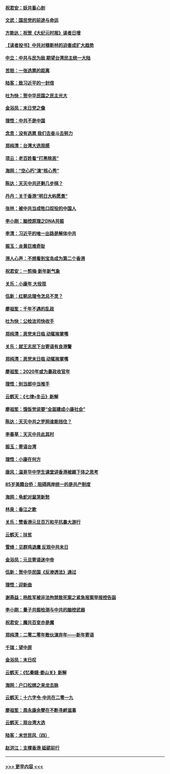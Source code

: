 #### [祝君安：妖共畜心剖](../pages/nsc993/n11794273.md?t=01161155) 
#### [文武：国民党的前途与命运](../pages/nsc993/n11794198.md?t=01161155) 
#### [方能达：祝贺《大纪元时报》读者日增](../pages/nsc993/n11793807.md?t=01161155) 
#### [【读者投书】中共对穆斯林的迫害成扩大趋势](../pages/nsc993/n11791371.md?t=01161155) 
#### [中立：中共与民为敌 期望台湾民主统一大陆](../pages/nsc993/n11790392.md?t=01161155) 
#### [苦胆：一张选票的距离](../pages/nsc993/n11788914.md?t=01161155) 
#### [陆客：致习近平的一封信](../pages/nsc993/n11788867.md?t=01161155) 
#### [吐为快：贺中华民国之民主光大](../pages/nsc993/n11788618.md?t=01161155) 
#### [金浴凤：末日党之像](../pages/nsc993/n11787475.md?t=01161155) 
#### [理悟：中共不是中国](../pages/nsc993/n11787463.md?t=01161155) 
#### [念贲：没有选票  我们去奋斗去努力](../pages/nsc993/n11787398.md?t=01161155) 
#### [郑纯清：台湾大选观感](../pages/nsc993/n11786210.md?t=01161155) 
#### [项云：老百姓看“打黑除恶”](../pages/nsc993/n11785398.md?t=01161155) 
#### [海网：“空心朽”演“核心秀”](../pages/nsc993/n11783874.md?t=01161155) 
#### [陈达：天灭中共还剩几步棋？](../pages/nsc993/n11783719.md?t=01161155) 
#### [丹丹：关于香港“明日大屿愿景”](../pages/nsc993/n11783273.md?t=01161155) 
#### [张林：被中共当成牲口奴役的中国人](../pages/nsc993/n11782397.md?t=01161155) 
#### [李小刚：脑控原理之DNA共振](../pages/nsc993/n11780962.md?t=01161155) 
#### [李清：习近平的唯一出路是解体中共](../pages/nsc993/n11780866.md?t=01161155) 
#### [振玉：炎黄巨难奇耻](../pages/nsc993/n11779632.md?t=01161155) 
#### [港人心声：不想看到宝岛成为第二个香港](../pages/nsc993/n11778817.md?t=01161155) 
#### [祝君安：一剪梅‧新年新气象](../pages/nsc993/n11776340.md?t=01161155) 
#### [关乐：小康年 大役现](../pages/nsc993/n11774213.md?t=01161155) 
#### [伍新：红朝总理令怎总不灵？](../pages/nsc993/n11770813.md?t=01161155) 
#### [廖祖笙：千年不遇的乱政](../pages/nsc993/n11770373.md?t=01161155) 
#### [吐为快：公检法司快收手](../pages/nsc993/n11770359.md?t=01161155) 
#### [郑纯清：恶党末日临 动辄挨掌嘴](../pages/nsc993/n11769912.md?t=01161155) 
#### [关乐：就王志民下台寄语有良港警](../pages/nsc993/n11769903.md?t=01161155) 
#### [郑纯清：恶党末日临 动辄挨掌嘴](../pages/nsc993/n11769356.md?t=01161155) 
#### [廖祖笙：2020年或为暴政收官年](../pages/nsc993/n11768216.md?t=01161155) 
#### [理悟：别当郎中当推手](../pages/nsc993/n11768243.md?t=01161155) 
#### [云鹤天：《七律▪冬云》新解](../pages/nsc993/n11768204.md?t=01161155) 
#### [廖祖笙：饿饭党说要“全面建成小康社会”](../pages/nsc993/n11767482.md?t=01161155) 
#### [陈达：天灭中共之罗网谁能挡住？](../pages/nsc993/n11767465.md?t=01161155) 
#### [李春草：天灭中共此其时](../pages/nsc993/n11767452.md?t=01161155) 
#### [振玉：寄语台湾](../pages/nsc993/n11767432.md?t=01161155) 
#### [理悟：小康在何方](../pages/nsc993/n11767394.md?t=01161155) 
#### [唐风：温哥华中学生课堂讲香港被踢下体之思考](../pages/nsc993/n11766848.md?t=01161155) 
#### [85岁美籍台侨：阻碍两岸统一的是共产制度](../pages/nsc993/n11765043.md?t=01161155) 
#### [海网：龟蛇对鼠哭新愁](../pages/nsc993/n11764895.md?t=01161155) 
#### [林泉：香江之歌](../pages/nsc993/n11764415.md?t=01161155) 
#### [关乐：赞香港元旦百万和平抗暴大游行](../pages/nsc993/n11764382.md?t=01161155) 
#### [云鹤天：扶贫](../pages/nsc993/n11764245.md?t=01161155) 
#### [雪绮：见群鸡退鹰  反观中共末日](../pages/nsc993/n11762112.md?t=01161155) 
#### [金浴凤：元旦寄语迷中帝](../pages/nsc993/n11761788.md?t=01161155) 
#### [伍新：贺中华民国《反渗透法》通过](../pages/nsc993/n11761994.md?t=01161155) 
#### [理悟：迎新曲](../pages/nsc993/n11761152.md?t=01161155) 
#### [谢燕益：杨胜军被非法拘禁致死案之紧急报案举报控告函](../pages/nsc993/n11756134.md?t=01161155) 
#### [李小刚：量子共振检测与中共的脑控武器](../pages/nsc993/n11754518.md?t=01161155) 
#### [祝君安：魔共百变亦是魔](../pages/nsc993/n11754469.md?t=01161155) 
#### [郑纯清：二零二零年散伙演弃年——新年寄语](../pages/nsc993/n11754195.md?t=01161155) 
#### [千瑞：望中原](../pages/nsc993/n11754159.md?t=01161155) 
#### [金浴凤：末日叹](../pages/nsc993/n11752359.md?t=01161155) 
#### [云鹤天：《忆秦娥‧娄山关》新解](../pages/nsc993/n11752348.md?t=01161155) 
#### [海网：户口松绑之来龙去脉](../pages/nsc993/n11752328.md?t=01161155) 
#### [云鹤天：十六字令‧中共在二零一九](../pages/nsc993/n11752305.md?t=01161155) 
#### [廖祖笙：周永康余孽在不断寻衅滋事](../pages/nsc993/n11751013.md?t=01161155) 
#### [云鹤天：观台湾大选](../pages/nsc993/n11751007.md?t=01161155) 
#### [陆客：末世民风（四）](../pages/nsc993/n11749203.md?t=01161155) 
#### [赵洪江：支撑香港 砥砺前行](../pages/nsc993/n11748482.md?t=01161155) 

----
#### [ >>> 更早内容 <<< ](../indexes/nsc993-earlier.md)
